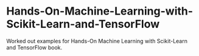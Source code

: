 # Hands-On-Machine-Learning-with-Scikit-Learn-and-TensorFlow
Worked out examples for Hands-On Machine Learning with Scikit-Learn and TensorFlow book.
